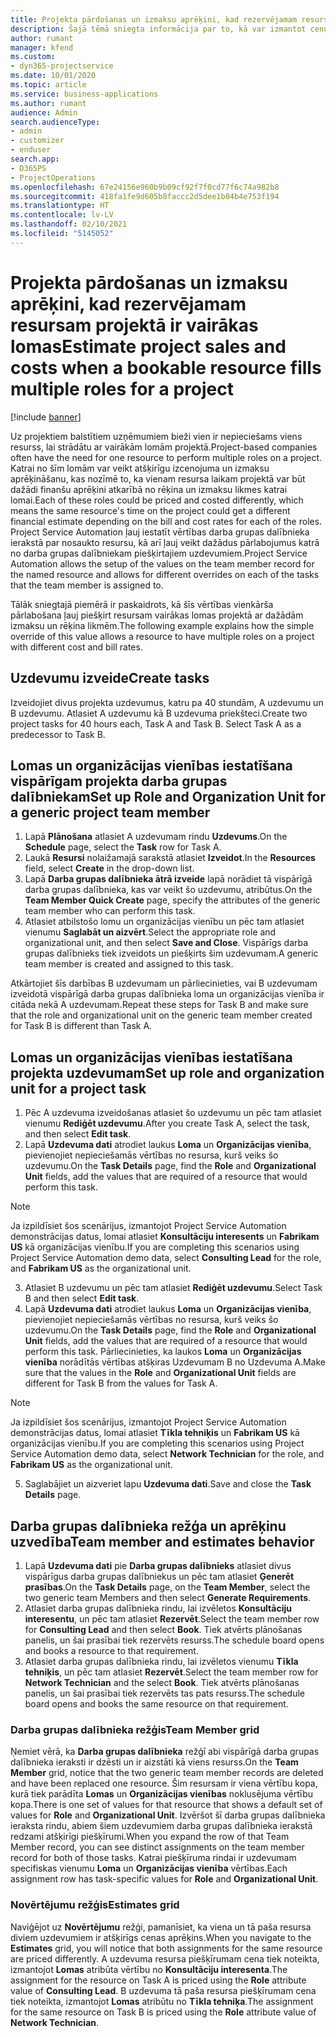 ```yaml
---
title: Projekta pārdošanas un izmaksu aprēķini, kad rezervējamam resursam projektā ir vairākas lomas
description: Šajā tēmā sniegta informācija par to, kā var izmantot cenu noteikšanas dimensijas, lai atbalstītu cenu un izmaksu aprēķinus resursam, kam projektā ir vairākas lomas.
author: rumant
manager: kfend
ms.custom:
- dyn365-projectservice
ms.date: 10/01/2020
ms.topic: article
ms.service: business-applications
ms.author: rumant
audience: Admin
search.audienceType:
- admin
- customizer
- enduser
search.app:
- D365PS
- ProjectOperations
ms.openlocfilehash: 67e24156e960b9b09cf92f7f0cd77f6c74a982b8
ms.sourcegitcommit: 418fa1fe9d605b8faccc2d5dee1b04b4e753f194
ms.translationtype: HT
ms.contentlocale: lv-LV
ms.lasthandoff: 02/10/2021
ms.locfileid: "5145052"
---
```

# <a name="estimate-project-sales-and-costs-when-a-bookable-resource-fills-multiple-roles-for-a-project"></a><span data-ttu-id="3fc5d-103">Projekta pārdošanas un izmaksu aprēķini, kad rezervējamam resursam projektā ir vairākas lomas</span><span class="sxs-lookup"><span data-stu-id="3fc5d-103">Estimate project sales and costs when a bookable resource fills multiple roles for a project</span></span> 

[!include [banner](../includes/psa-now-project-operations.md)]

<span data-ttu-id="3fc5d-104">Uz projektiem balstītiem uzņēmumiem bieži vien ir nepieciešams viens resurss, lai strādātu ar vairākām lomām projektā.</span><span class="sxs-lookup"><span data-stu-id="3fc5d-104">Project-based companies often have the need for one resource to perform multiple roles on a project.</span></span> <span data-ttu-id="3fc5d-105">Katrai no šīm lomām var veikt atšķirīgu izcenojuma un izmaksu aprēķināšanu, kas nozīmē to, ka vienam resursa laikam projektā var būt dažādi finanšu aprēķini atkarībā no rēķina un izmaksu likmes katrai lomai.</span><span class="sxs-lookup"><span data-stu-id="3fc5d-105">Each of these roles could be priced and costed differently, which means the same resource's time on the project could get a different financial estimate depending on the bill and cost rates for each of the roles.</span></span> <span data-ttu-id="3fc5d-106">Project Service Automation ļauj iestatīt vērtības darba grupas dalībnieka ierakstā par nosaukto resursu, kā arī ļauj veikt dažādus pārlabojumus katrā no darba grupas dalībniekam piešķirtajiem uzdevumiem.</span><span class="sxs-lookup"><span data-stu-id="3fc5d-106">Project Service Automation allows the setup of the values on the team member record for the named resource and allows for different overrides on each of the tasks that the team member is assigned to.</span></span>

<span data-ttu-id="3fc5d-107">Tālāk sniegtajā piemērā ir paskaidrots, kā šīs vērtības vienkārša pārlabošana ļauj piešķirt resursam vairākas lomas projektā ar dažādām izmaksu un rēķina likmēm.</span><span class="sxs-lookup"><span data-stu-id="3fc5d-107">The following example  explains how the simple override of this value allows a resource to have multiple roles on a project with different cost and bill rates.</span></span>

## <a name="create-tasks"></a><span data-ttu-id="3fc5d-108">Uzdevumu izveide</span><span class="sxs-lookup"><span data-stu-id="3fc5d-108">Create tasks</span></span>
<span data-ttu-id="3fc5d-109">Izveidojiet divus projekta uzdevumus, katru pa 40 stundām, A uzdevumu un B uzdevumu. Atlasiet A uzdevumu kā B uzdevuma priekšteci.</span><span class="sxs-lookup"><span data-stu-id="3fc5d-109">Create two project tasks for 40 hours each, Task A and Task B. Select Task A as a predecessor to Task B.</span></span>

## <a name="set-up-role-and-organization-unit-for-a-generic-project-team-member"></a><span data-ttu-id="3fc5d-110">Lomas un organizācijas vienības iestatīšana vispārīgam projekta darba grupas dalībniekam</span><span class="sxs-lookup"><span data-stu-id="3fc5d-110">Set up Role and Organization Unit for a generic project team member</span></span>

1. <span data-ttu-id="3fc5d-111">Lapā **Plānošana** atlasiet A uzdevumam rindu **Uzdevums**.</span><span class="sxs-lookup"><span data-stu-id="3fc5d-111">On the **Schedule** page, select the **Task** row for Task A.</span></span> 
2. <span data-ttu-id="3fc5d-112">Laukā **Resursi** nolaižamajā sarakstā atlasiet **Izveidot**.</span><span class="sxs-lookup"><span data-stu-id="3fc5d-112">In the **Resources** field, select **Create** in the drop-down list.</span></span>
3. <span data-ttu-id="3fc5d-113">Lapā **Darba grupas dalībnieka ātrā izveide** lapā norādiet tā vispārīgā darba grupas dalībnieka, kas var veikt šo uzdevumu, atribūtus.</span><span class="sxs-lookup"><span data-stu-id="3fc5d-113">On the **Team Member Quick Create** page, specify the attributes of the generic team member who can perform this task.</span></span>
4. <span data-ttu-id="3fc5d-114">Atlasiet atbilstošo lomu un organizācijas vienību un pēc tam atlasiet vienumu **Saglabāt un aizvērt**.</span><span class="sxs-lookup"><span data-stu-id="3fc5d-114">Select the appropriate role and organizational unit, and then select **Save and Close**.</span></span> <span data-ttu-id="3fc5d-115">Vispārīgs darba grupas dalībnieks tiek izveidots un piešķirts šim uzdevumam.</span><span class="sxs-lookup"><span data-stu-id="3fc5d-115">A generic team member is created and assigned to this task.</span></span> 

<span data-ttu-id="3fc5d-116">Atkārtojiet šīs darbības B uzdevumam un pārliecinieties, vai B uzdevumam izveidotā vispārīgā darba grupas dalībnieka loma un organizācijas vienība ir citāda nekā A uzdevumam.</span><span class="sxs-lookup"><span data-stu-id="3fc5d-116">Repeat these steps for Task B and make sure that the role and organizational unit on the generic team member created for Task B is different than Task A.</span></span> 

## <a name="set-up-role-and-organization-unit-for-a-project-task"></a><span data-ttu-id="3fc5d-117">Lomas un organizācijas vienības iestatīšana projekta uzdevumam</span><span class="sxs-lookup"><span data-stu-id="3fc5d-117">Set up role and organization unit for a project task</span></span>

1. <span data-ttu-id="3fc5d-118">Pēc A uzdevuma izveidošanas atlasiet šo uzdevumu un pēc tam atlasiet vienumu **Rediģēt uzdevumu**.</span><span class="sxs-lookup"><span data-stu-id="3fc5d-118">After you create Task A, select the task, and then select **Edit task**.</span></span>
2. <span data-ttu-id="3fc5d-119">Lapā **Uzdevuma dati** atrodiet laukus **Loma** un **Organizācijas vienība**, pievienojiet nepieciešamās vērtības no resursa, kurš veiks šo uzdevumu.</span><span class="sxs-lookup"><span data-stu-id="3fc5d-119">On the **Task Details** page, find the **Role** and **Organizational Unit** fields, add the values that are required of a resource that would perform this task.</span></span> 

  > [!NOTE]
  > <span data-ttu-id="3fc5d-120">Ja izpildīsiet šos scenārijus, izmantojot Project Service Automation demonstrācijas datus, lomai atlasiet **Konsultāciju interesents** un **Fabrikam US** kā organizācijas vienību.</span><span class="sxs-lookup"><span data-stu-id="3fc5d-120">If you are completing this scenarios using Project Service Automation demo data, select **Consulting Lead** for the role, and **Fabrikam US** as the organizational unit.</span></span>

3. <span data-ttu-id="3fc5d-121">Atlasiet B uzdevumu un pēc tam atlasiet **Rediģēt uzdevumu**.</span><span class="sxs-lookup"><span data-stu-id="3fc5d-121">Select Task B and then select **Edit task**.</span></span>
4. <span data-ttu-id="3fc5d-122">Lapā **Uzdevuma dati** atrodiet laukus **Loma** un **Organizācijas vienība**, pievienojiet nepieciešamās vērtības no resursa, kurš veiks šo uzdevumu.</span><span class="sxs-lookup"><span data-stu-id="3fc5d-122">On the **Task Details** page, find the **Role** and **Organizational Unit** fields, add the values that are required of a resource that would perform this task.</span></span> <span data-ttu-id="3fc5d-123">Pārliecinieties, ka laukos **Loma** un **Organizācijas vienība** norādītās vērtības atšķiras Uzdevumam B no Uzdevuma A.</span><span class="sxs-lookup"><span data-stu-id="3fc5d-123">Make sure that the values in the **Role** and **Organizational Unit** fields are different for Task B from the values for Task A.</span></span> 

  > [!NOTE]
  > <span data-ttu-id="3fc5d-124">Ja izpildīsiet šos scenārijus, izmantojot Project Service Automation demonstrācijas datus, lomai atlasiet **Tīkla tehniķis** un **Fabrikam US** kā organizācijas vienību.</span><span class="sxs-lookup"><span data-stu-id="3fc5d-124">If you are completing this scenarios using Project Service Automation demo data, select **Network Technician** for the role, and **Fabrikam US** as the organizational unit.</span></span>

5. <span data-ttu-id="3fc5d-125">Saglabājiet un aizveriet lapu **Uzdevuma dati**.</span><span class="sxs-lookup"><span data-stu-id="3fc5d-125">Save and close the **Task Details** page.</span></span> 

## <a name="team-member-and-estimates-behavior"></a><span data-ttu-id="3fc5d-126">Darba grupas dalībnieka režģa un aprēķinu uzvedība</span><span class="sxs-lookup"><span data-stu-id="3fc5d-126">Team member and estimates behavior</span></span> 

1. <span data-ttu-id="3fc5d-127">Lapā **Uzdevuma dati** pie **Darba grupas dalībnieks** atlasiet divus vispārīgus darba grupas dalībniekus un pēc tam atlasiet **Ģenerēt prasības**.</span><span class="sxs-lookup"><span data-stu-id="3fc5d-127">On the **Task Details** page, on the **Team Member**, select the two generic team Members and then select **Generate Requirements**.</span></span> 
2. <span data-ttu-id="3fc5d-128">Atlasiet darba grupas dalībnieka rindu, lai izvēletos **Konsultāciju interesentu**, un pēc tam atlasiet **Rezervēt**.</span><span class="sxs-lookup"><span data-stu-id="3fc5d-128">Select the team member row for **Consulting Lead** and then select **Book**.</span></span> <span data-ttu-id="3fc5d-129">Tiek atvērts plānošanas panelis, un šai prasībai tiek rezervēts resurss.</span><span class="sxs-lookup"><span data-stu-id="3fc5d-129">The schedule board opens and books a resource to that requirement.</span></span>
3. <span data-ttu-id="3fc5d-130">Atlasiet darba grupas dalībnieka rindu, lai izvēletos vienumu **Tīkla tehniķis**, un pēc tam atlasiet **Rezervēt**.</span><span class="sxs-lookup"><span data-stu-id="3fc5d-130">Select the team member row for **Network Technician** and the select **Book**.</span></span> <span data-ttu-id="3fc5d-131">Tiek atvērts plānošanas panelis, un šai prasībai tiek rezervēts tas pats resurss.</span><span class="sxs-lookup"><span data-stu-id="3fc5d-131">The schedule board opens and books the same resource on that requirement.</span></span>

### <a name="team-member-grid"></a><span data-ttu-id="3fc5d-132">Darba grupas dalībnieka režģis</span><span class="sxs-lookup"><span data-stu-id="3fc5d-132">Team Member grid</span></span> 
<span data-ttu-id="3fc5d-133">Ņemiet vērā, ka **Darba grupas dalībnieka** režģī abi vispārīgā darba grupas dalībnieka ieraksti ir dzēsti un ir aizstāti kā viens resurss.</span><span class="sxs-lookup"><span data-stu-id="3fc5d-133">On the **Team Member** grid, notice that the two generic team member records are deleted and have been replaced one resource.</span></span> <span data-ttu-id="3fc5d-134">Šim resursam ir viena vērtību kopa, kurā tiek parādīta **Lomas** un **Organizācijas vienības** noklusējuma vērtību kopa.</span><span class="sxs-lookup"><span data-stu-id="3fc5d-134">There is one set of values for that resource that shows a default set of values for **Role** and **Organizational Unit**.</span></span>
<span data-ttu-id="3fc5d-135">Izvēršot šī darba grupas dalībnieka ieraksta rindu, abiem šiem uzdevumiem darba grupas dalībnieka ierakstā redzami atšķirīgi piešķīrumi.</span><span class="sxs-lookup"><span data-stu-id="3fc5d-135">When you expand the row of that Team Member record, you can see distinct assignments on the team member record for both of those tasks.</span></span> <span data-ttu-id="3fc5d-136">Katrai piešķīruma rindai ir uzdevumam specifiskas vienumu **Loma** un **Organizācijas vienība** vērtības.</span><span class="sxs-lookup"><span data-stu-id="3fc5d-136">Each assignment row has task-specific values for **Role** and **Organizational Unit**.</span></span> 

### <a name="estimates-grid"></a><span data-ttu-id="3fc5d-137">Novērtējumu režģis</span><span class="sxs-lookup"><span data-stu-id="3fc5d-137">Estimates grid</span></span> 
<span data-ttu-id="3fc5d-138">Naviģējot uz **Novērtējumu** režģi, pamanīsiet, ka viena un tā paša resursa diviem uzdevumiem ir atšķirīgs cenas aprēķins.</span><span class="sxs-lookup"><span data-stu-id="3fc5d-138">When you navigate to the **Estimates** grid, you will notice that both assignments for the same resource are priced differently.</span></span>
<span data-ttu-id="3fc5d-139">A uzdevuma resursa piešķīrumam cena tiek noteikta, izmantojot **Lomas** atribūta vērtību no **Konsultāciju interesenta**.</span><span class="sxs-lookup"><span data-stu-id="3fc5d-139">The assignment for the resource on Task A is priced using the **Role** attribute value of **Consulting Lead**.</span></span> <span data-ttu-id="3fc5d-140">B uzdevuma tā paša resursa piešķīrumam cena tiek noteikta, izmantojot **Lomas** atribūtu no **Tīkla tehniķa**.</span><span class="sxs-lookup"><span data-stu-id="3fc5d-140">The assignment for the same resource on Task B is priced using the **Role** attribute value of **Network Technician**.</span></span>

